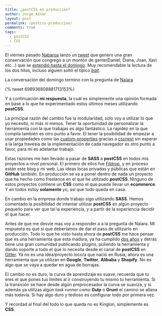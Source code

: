 ```yaml
---
title: ¿postCSS en producción?
author: Jorge Aznar
layout: post
permalink: /postcss-produccion/
comments: true
tags:
  - postCSS
  - CSS
---
```


El viernes pasado [Nabaroa](https://twitter.com/nabaroa) lanzo un [tweet](https://twitter.com/nabaroa/status/698159445130551299) que genero una gran conservación que congrego a un montón de gente(Daniel, Diana, Joan, Xavi etc...) que se [extendió hasta el domingo](https://twitter.com/nabaroa/status/698892561012891648). Muy recomendable la lectura de los dos hilos, incluso alguien soltó el típico *[bait](http://i.imgur.com/1R7XXkJ.png)*.

<!--more-->

La conversación del domingo termino con la pregunta de [Naiara](https://twitter.com/nabaroa)

{% tweet 698936808881713153%}

Y a continuación **mi respuesta**, la cuál es simplemente una opinión formada en base a lo que he experimentado estos últimos meses utilizando **postCSS**.

La principal razón del cambio fue la modularidad, solo voy a utilizar lo que yo necesito, ni más ni menos. Tener la oportunidad de personalizar la herramienta con la que trabajas es algo fantástico. La rapidez en la que compila también es otro punto a favor. El tener la posibilidad de empezar a usar propiedades como las [custom-properties](https://escss.blogspot.com/2016/02/css-custom-properties-no-variables.html) gracias a [cssnext](http://cssnext.io/) sin esperar a la larga travesía de la implementación de cada navegador es otro punto a favor, para mí es adelantar trabajo.

Estas razones me han llevado a pasar de **SASS** a **postCSS** en todos mis proyectos a nivel personal. El primero de ellos fue [Fildrop](http://jorgeatgu.github.io/svg-filters/), y en proceso están este blog y mi web. Las ideas locas privadas y públicas que están en **GitHub** también. En producción se va a poner dentro de nada un proyecto que he hecho como freelance en el que he utilizado **postCSS**. Ninguno de estos proyectos contiene un **CSS** como el que puede llevar un **ecommerce**. Y en todos estoy **solamente** yo, así que todo queda en casa.

En cambio en la empresa donde trabajo sigo utilizando **SASS**. Hemos comentado la posibilidad de intentar utilizar **postCSS** en algún proyecto pequeño para ver que tal la experiencia, y a partir de la experiencia decidir el que hacer.

Antes de que me desvíe mas voy a responder a a la pregunta de Naiara. Mi respuesta es que si que deberíamos de dar el paso de utilizarlo en producción. Todo lo que he visto hasta ahora de **postCSS** me hace pensar que es una herramienta que esta madura, ya ha cumplido [dos años](https://evilmartians.com/chronicles/postcss-second-birthday) y detrás tiene una gran comunidad publicando plugins, puliendo la herramienta y dando soporte a todo el que lo necesita desde el canal de **postCSS** en [Gitter](https://gitter.im/postcss/postcss). Ya no es una idea/proyecto loco/a que nació en Rusia, ahora es una herramienta que ya utilizan en **Google**, **Twitter**, **Alibaba** y **Shopify**. No es algo que se vaya a quedar en agua de borrajas.

El cambio no es duro, la curva de aprendizaje es suave, recuerda que tu eres el que pones tus limites al ir construyendo tu mismo tu herramienta. Si la transición se hace desde algún preprocesador la curva se suaviza, y si además ya utilizas algún *task runner* como **Gulp** o **Grunt** el camino se allana más todavía. Si hay algo duro y tedioso es configurar todo por primera vez.

Y recordad al final del todo lo que queda no es Kinglon, simplemente es **CSS**.